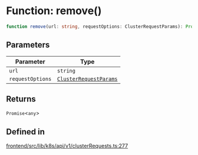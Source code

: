 # Function: remove()

```ts
function remove(url: string, requestOptions: ClusterRequestParams): Promise<any>
```

## Parameters

| Parameter | Type |
| ------ | ------ |
| `url` | `string` |
| `requestOptions` | [`ClusterRequestParams`](../interfaces/ClusterRequestParams.md) |

## Returns

`Promise`\<`any`\>

## Defined in

[frontend/src/lib/k8s/api/v1/clusterRequests.ts:277](https://github.com/headlamp-k8s/headlamp/blob/2481a1c9f2b4a69a9320466e7a455215b14b97b0/frontend/src/lib/k8s/api/v1/clusterRequests.ts#L277)
